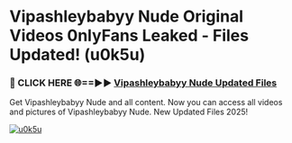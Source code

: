# Vipashleybabyy Nude Original Videos 0nlyFans Leaked - Files Updated! (u0k5u)

<h3>🔴 CLICK HERE 🌐==►► <a href="https://tinyurl.com/5h6xmrr3" rel="nofollow">Vipashleybabyy Nude Updated Files</a></h3>

Get Vipashleybabyy Nude and all content. Now you can access all videos and pictures of Vipashleybabyy Nude. New Updated Files 2025!

[![u0k5u](https://i.imgur.com/KVD873Z.gif)](https://tinyurl.com/5h6xmrr3)
